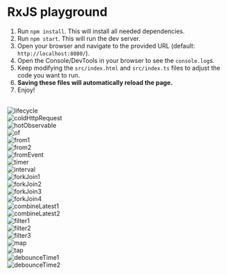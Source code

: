 # RxJS playground

1. Run `npm install`. This will install all needed dependencies.
2. Run `npm start`. This will run the dev server.
3. Open your browser and navigate to the provided URL (default: `http://localhost:8080/`).
4. Open the Console/DevTools in your browser to see the `console.log`s.
5. Keep modifying the `src/index.html` and `src/index.ts` files to adjust the code you want to run.
6. **Saving these files will automatically reload the page.**
7. Enjoy!

<br/>
<img src="https://github.com/enesozmus/rxjs-playground/blob/master/assets/SubscriptionLifecycle.png" alt="lifecycle">
<br/>
<img src="https://github.com/enesozmus/rxjs-playground/blob/master/assets/coldHttpRequest.png" alt="coldHttpRequest">
<br/>
<img src="https://github.com/enesozmus/rxjs-playground/blob/master/assets/hotObservable.png" alt="hotObservable">
<br/>
<img src="https://github.com/enesozmus/rxjs-playground/blob/master/assets/of.png" alt="of">
<br/>
<img src="https://github.com/enesozmus/rxjs-playground/blob/master/assets/from1.png" alt="from1">
<br/>
<img src="https://github.com/enesozmus/rxjs-playground/blob/master/assets/from2.png" alt="from2">
<br/>
<img src="https://github.com/enesozmus/rxjs-playground/blob/master/assets/fromEvent.png" alt="fromEvent">
<br/>
<img src="https://github.com/enesozmus/rxjs-playground/blob/master/assets/timer.png" alt="timer">
<br/>
<img src="https://github.com/enesozmus/rxjs-playground/blob/master/assets/interval.png" alt="interval">
<br/>
<img src="https://github.com/enesozmus/rxjs-playground/blob/master/assets/forkJoin1.png" alt="forkJoin1">
<br/>
<img src="https://github.com/enesozmus/rxjs-playground/blob/master/assets/forkJoin2.png" alt="forkJoin2">
<br/>
<img src="https://github.com/enesozmus/rxjs-playground/blob/master/assets/forkJoin3.png" alt="forkJoin3">
<br/>
<img src="https://github.com/enesozmus/rxjs-playground/blob/master/assets/forkJoin4.png" alt="forkJoin4">
<br/>
<img src="https://github.com/enesozmus/rxjs-playground/blob/master/assets/combineLatest1.png" alt="combineLatest1">
<br/>
<img src="https://github.com/enesozmus/rxjs-playground/blob/master/assets/combineLatest2.png" alt="combineLatest2">
<br/>
<img src="https://github.com/enesozmus/rxjs-playground/blob/master/assets/filter1.png" alt="filter1">
<br/>
<img src="https://github.com/enesozmus/rxjs-playground/blob/master/assets/filter2.png" alt="filter2">
<br/>
<img src="https://github.com/enesozmus/rxjs-playground/blob/master/assets/filter3.png" alt="filter3">
<br/>
<img src="https://github.com/enesozmus/rxjs-playground/blob/master/assets/map.png" alt="map">
<br/>
<img src="https://github.com/enesozmus/rxjs-playground/blob/master/assets/tap.png" alt="tap">
<br/>
<img src="https://github.com/enesozmus/rxjs-playground/blob/master/assets/debounceTime1.png" alt="debounceTime1">
<br/>
<img src="https://github.com/enesozmus/rxjs-playground/blob/master/assets/debounceTime2.png" alt="debounceTime2">